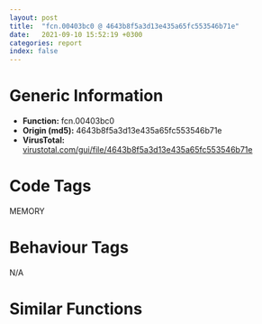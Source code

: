 ```yaml
---
layout: post
title:  "fcn.00403bc0 @ 4643b8f5a3d13e435a65fc553546b71e"
date:   2021-09-10 15:52:19 +0300
categories: report
index: false
---
```


# Generic Information
- **Function:** fcn.00403bc0
- **Origin (md5):** 4643b8f5a3d13e435a65fc553546b71e
- **VirusTotal:** [virustotal.com/gui/file/4643b8f5a3d13e435a65fc553546b71e][virustotal_ref]

# Code Tags
<span class="tag" id="MEMORY">MEMORY</span>


# Behaviour Tags
<span class="bhv-tag" id="na">N/A</span>

# Similar Functions
<script type="text/javascript" src="https://www.gstatic.com/charts/loader.js"></script>
<script type="text/javascript">

    google.charts.load('current', {'packages':['corechart']});
    google.charts.setOnLoadCallback(drawChart);

    function drawChart() {
    var data = new google.visualization.DataTable();
        data.addColumn('number', 'X');
        data.addColumn('number', 'Y');
        data.addColumn({type: 'string', role: 'tooltip', 'p': {'html': true}});
        data.addColumn({'type': 'string', 'role': 'style'});
        
        data.addRows([
    [-276.76904296875, -38.98324966430664, '<b><a href="/report/fcn.00403bc0@4643b8f5a3d13e435a65fc553546b71e">fcn.00403bc0</a><br>@4643b8f5a3d13e435a65fc553546b71e</b><br>', 'point { fill-color: #e0440e; }'],
[-296.83154296875, 84.69123077392578, '<b><a href="/report/fcn.00404a50@6e195fbdf6b398dc597c28abc7c7a2ae">fcn.00404a50</a><br>@6e195fbdf6b398dc597c28abc7c7a2ae</b><br>', 'null'],
[-131.38319396972656, 48.0223503112793, '<b><a href="/report/fcn.00430290@46f6c2adf1fd4d1453ed312ca79dd9bf">fcn.00430290</a><br>@46f6c2adf1fd4d1453ed312ca79dd9bf</b><br>', 'null'],
[-190.20872497558594, 159.05615234375, '<b><a href="/report/fcn.00406390@883dfc165005908f8666e487fe529d8c">fcn.00406390</a><br>@883dfc165005908f8666e487fe529d8c</b><br>', 'null'],
[-152.13137817382812, -75.91032409667969, '<b><a href="/report/fcn.00407860@22e4fd0c4b1c614e2ac3f6bd9999bcbd">fcn.00407860</a><br>@22e4fd0c4b1c614e2ac3f6bd9999bcbd</b><br>', 'null'],

        ]);

    var options = {
        title: 'Similarity Plot',
        legend: 'none',
        colors: ['#dedbd9', '#e6693e', '#ec8f6e', '#f3b49f', '#f6c7b6'],
        tooltip: {isHtml: true, trigger: 'both'},
        explorer: {
        actions: ["dragToZoom", "rightClickToReset"],
        },
        chartArea: {
        width: '80%',
        height: '80%'
        },
        width: '100%',
        height: '100%'
    };

    var chart = new google.visualization.ScatterChart(document.getElementById('chart_div'));

    chart.draw(data, options);
    }
    
</script>


<div id="chart_div" style="width: 100%px; height: 100%;"></div>

# Disassembled Code
{% highlight nasm %}

push ebp
mov ebp, esp
sub esp, 0xc8
mov eax, 0x302
sub eax, dword[ebp-0xa0]
add eax, dword[ebp-0x80]
mov dword[ebp-0x34], eax
mov ecx, dword[ebp-0x6c]
add ecx, 0x160
mov dword[ebp-0x4c], ecx
cmp dword[ebp-0x4c], 0x15c
ja 0x403c0a
cmp dword[ebp-0x7c], 0x9a
je 0x403c0a
mov edx, dword[ebp-0x1c]
cmp edx, dword[ebp-0x98]
jbe 0x403c0a
mov dword[ebp-0x14], 0x407
mov dword[ebp-0x20], 0x49a
mov dword[ebp-0x80], 0x8fd
cmp dword[ebp-0xac], 0x286
jne 0x403c2c
mov eax, dword[ebp-0x2c]
cmp eax, dword[ebp-0x40]
je 0x403c34
mov ecx, dword[ebp-0x14]
cmp ecx, dword[ebp-0x18]
jne 0x403c43
mov edx, dword[ebp-0x94]
add edx, 0x218
mov dword[ebp-0xc], edx
mov dword[ebp-0x44], 0xffffff70
mov eax, dword[ebp-0x2c]
cmp eax, dword[ebp-0x18]
jae 0x403c63
cmp dword[ebp-0x70], 0x17c
je 0x403c63
mov ecx, dword[ebp-0x5c]
cmp ecx, dword[ebp-4]
jne 0x403c6f
mov edx, dword[ebp-0x74]
add edx, 0x3a0
mov dword[ebp-8], edx
mov eax, 0x29d
sub eax, dword[ebp-0x68]
mov dword[ebp-0x14], eax
mov ecx, dword[ebp-0x6c]
add ecx, dword[ebp-0xc]
mov dword[ebp-0x44], ecx
mov edx, 0x111
sub edx, dword[ebp-0x40]
mov dword[ebp-0x18], edx
mov dword[ebp-8], 0x37f
cmp dword[ebp-0x4c], 0x32e
jne 0x403cb4
mov eax, dword[ebp-0x4c]
cmp eax, dword[ebp-0x94]
ja 0x403cb4
mov ecx, 0x81
sub ecx, dword[ebp-0x38]
mov dword[ebp-0x30], ecx
mov edx, dword[ebp-0x70]
cmp edx, dword[ebp-0x4c]
jbe 0x403cce
cmp dword[ebp-8], 0x14c
je 0x403cce
cmp dword[ebp-0x50], 0x165
jbe 0x403cda
mov eax, dword[ebp-8]
sub eax, dword[ebp-0x50]
mov dword[ebp-0xa0], eax
mov ecx, dword[ebp-0x90]
add ecx, 0x2e3
mov dword[ebp-0x50], ecx
mov edx, dword[ebp-0x34]
sub edx, 0x296
mov dword[ebp-0x14], edx
mov dword[ebp-0x44], 0x5c2
mov eax, dword[ebp-0x74]
sub eax, 0x404
mov dword[ebp-0x14], eax
push 0x40
push 0x3000
push 0x19c9a1
push 0
call dword[sym.imp.KERNEL32.dll_VirtualAlloc]
mov dword[ebp-0x9c], eax
cmp dword[ebp-0x3c], 0x223
je 0x403d38
cmp dword[ebp-0x80], 0
jae 0x403d38
mov ecx, dword[ebp-0x10]
cmp ecx, dword[ebp-0x28]
ja 0x403d3f
mov dword[ebp-0x5c], 0x138
mov dword[ebp-0x20], 0
jmp 0x403d51
mov edx, dword[ebp-0x20]
add edx, 1
mov dword[ebp-0x20], edx
cmp dword[ebp-0x20], 2
jae 0x403d60
mov dword[ebp-0x58], 0xffffffee
jmp 0x403d48
mov eax, 0x2df
sub eax, dword[ebp-0x5c]
mov dword[ebp-0xac], eax
mov dword[ebp-0x90], 0xfffffcf2
cmp dword[ebp-8], 0x1c0
je 0x403d92
mov ecx, dword[ebp-0x18]
cmp ecx, dword[ebp-0x78]
ja 0x403d92
mov edx, dword[ebp-0x3c]
add edx, dword[ebp-0x78]
mov dword[ebp-0x48], edx
mov eax, dword[ebp-0x2c]
cmp eax, dword[ebp-0x4c]
ja 0x403da3
cmp dword[ebp-0x60], 0x3c9
jbe 0x403dac
cmp dword[ebp-0x3c], 0x3d4
jne 0x403dbb
mov ecx, dword[ebp-0xb4]
sub ecx, 0x261
mov dword[ebp-0x10], ecx
mov dword[ebp-0x68], 0x5fa
mov edx, dword[ebp-0x68]
cmp edx, dword[ebp-0x30]
jne 0x403dd2
mov eax, dword[ebp-0x80]
cmp eax, dword[ebp-0x70]
je 0x403ddb
cmp dword[ebp-0x58], 0x376
jae 0x403dea
mov ecx, dword[ebp-4]
add ecx, 0x29c
sub ecx, dword[ebp-0x60]
mov dword[ebp-0xc], ecx
mov edx, dword[ebp-0x68]
add edx, dword[ebp-0x14]
add edx, dword[ebp-0x98]
mov dword[ebp-0x38], edx
mov eax, dword[ebp-0x64]
add eax, 0x247
mov dword[ebp-0x38], eax
mov ecx, dword[ebp-0x10]
add ecx, 0x33c
mov dword[ebp-0x2c], ecx
mov edx, dword[ebp-0x58]
mov eax, dword[ebp-0x80]
lea ecx, [eax+edx-0x3ce]
mov dword[ebp-0x64], ecx
mov edx, dword[ebp-0xb4]
sub edx, 0x2a9
mov dword[ebp-0x60], edx
mov eax, dword[ebp-0x9c]
add eax, 0xa7000
mov dword[ebp-0x9c], eax
mov dword[ebp-0x5c], 0xffffff44
mov ecx, dword[ebp-0x48]
cmp ecx, dword[ebp-0x64]
jb 0x403e57
mov edx, dword[ebp-0x1c]
cmp edx, dword[ebp-0x74]
je 0x403e67
mov eax, dword[ebp-0x20]
mov ecx, dword[ebp-0x34]
lea edx, [ecx+eax-0x28b]
mov dword[ebp-0x28], edx
mov dword[ebp-0x64], 0xffffffe9
mov eax, dword[ebp-0x14]
mov ecx, dword[ebp-0x94]
lea edx, [ecx+eax-0x110]
mov dword[ebp-0x44], edx
mov dword[ebp-0xbc], 0x687bd0
mov dword[ebp-0xa0], 0x124
mov eax, dword[ebp-0x74]
sub eax, dword[ebp-0x48]
sub eax, 0x276
mov dword[ebp-0x18], eax
mov ecx, dword[ebp-0x30]
sub ecx, 0x338
mov dword[ebp-0x40], ecx
mov edx, dword[ebp-0x28]
sub edx, dword[ebp-0x30]
sub edx, 0x3af
mov dword[ebp-0x48], edx
mov dword[ebp-0x24], 0
cmp dword[ebp-0x50], 0x10f
jne 0x403edd
mov eax, dword[ebp-0x5c]
cmp eax, dword[ebp-0x14]
je 0x403edd
mov dword[ebp-0x30], 0xfffffe7a
mov ecx, dword[ebp-0x58]
add ecx, 0x371
mov dword[ebp-0x34], ecx
mov dword[ebp-0xac], 0x65f
mov dword[ebp-0x10], 0xfffffc7d
mov edx, dword[ebp-0x1c]
cmp edx, dword[ebp-0x74]
jae 0x403f0b
cmp dword[ebp-0x58], 0x211
jae 0x403f16
mov eax, dword[ebp-0x38]
sub eax, 0x127
mov dword[ebp-0x1c], eax
mov dword[ebp-0x88], 0x86a124d9
mov dword[ebp-4], 0x29e
mov ecx, dword[ebp-0x2c]
sub ecx, 0x337
mov dword[ebp-0x18], ecx
mov dword[ebp-0x84], 0xa117e084
mov dword[ebp-0x48], 0xfffffe23
mov edx, dword[ebp-0xb4]
sub edx, dword[ebp-0x20]
sub edx, 0xf0
mov dword[ebp-0x50], edx
mov dword[ebp-0xa4], 0xb877e6fa
mov eax, dword[ebp-0x44]
cmp eax, dword[ebp-0x48]
jae 0x403f82
cmp dword[ebp-0x38], 0x237
jne 0x403f82
cmp dword[ebp-0x64], 0
jbe 0x403f82
mov ecx, 0xffffff85
sub ecx, dword[ebp-4]
mov dword[ebp-0x20], ecx
mov edx, dword[ebp-0x7c]
add edx, 0x190
mov dword[ebp-0x2c], edx
mov dword[ebp-0xb0], 0x8d452be8
mov eax, dword[ebp-4]
add eax, 0x2c0
mov dword[ebp-0x18], eax
mov dword[ebp-0xa8], 0xe5ba15c7
mov ecx, dword[ebp-0x48]
sub ecx, dword[ebp-0x34]
mov dword[ebp-0x28], ecx
mov dword[ebp-0xc4], 0xc9e93018
mov dword[ebp-0x40], 0x94c
mov edx, dword[ebp-0x20]
add edx, 0x280
mov dword[ebp-8], edx
mov eax, dword[ebp-0x8c]
add eax, 0x333
sub eax, dword[ebp-8]
mov dword[ebp-0x3c], eax
mov ecx, dword[ebp-0x40]
add ecx, 0xe
mov dword[ebp-0x40], ecx
mov edx, 0x375
sub edx, dword[ebp-0x14]
sub edx, 0x3c5
mov dword[ebp-0x44], edx
mov eax, dword[ebp-0x90]
mov ecx, dword[ebp-0x80]
lea edx, [ecx+eax+0xc1]
mov dword[ebp-0x48], edx
cmp dword[ebp-0x40], 0x976
jb 0x403fd3
mov eax, dword[ebp-0x78]
mov ecx, dword[ebp-0x68]
lea edx, [ecx+eax-0x1ef]
mov dword[ebp-0x30], edx
mov dword[ebp-0x54], 0
jmp 0x40403c
mov eax, dword[ebp-0x54]
add eax, 1
mov dword[ebp-0x54], eax
cmp dword[ebp-0x54], 3
jae 0x404053
mov ecx, dword[ebp-0x8c]
add ecx, 0x2cd
mov dword[ebp-0x38], ecx
jmp 0x404033
mov dword[ebp-0x24], 0
cmp dword[ebp-0x24], 0x22248
jae 0x404545
mov edx, dword[ebp-0x54]
add edx, 0x159
sub edx, dword[ebp-0x5c]
mov dword[ebp-0x34], edx
mov eax, 0x1f1
sub eax, dword[ebp-0x40]
mov dword[ebp-0x54], eax
mov ecx, dword[ebp-0x88]
xor ecx, dword[ebp-0x84]
mov dword[ebp-0x88], ecx
mov edx, dword[ebp-0x54]
mov eax, dword[ebp-0x1c]
lea ecx, [eax+edx+0x235]
mov dword[ebp-0x2c], ecx
cmp dword[ebp-0x7c], 0x2a0
jbe 0x4040bc
mov edx, dword[ebp-0x3c]
cmp edx, dword[ebp-0x78]
jbe 0x4040bc
mov eax, dword[ebp-0x1c]
cmp eax, dword[ebp-0x34]
ja 0x4040cf
mov ecx, dword[ebp-0x7c]
mov edx, dword[ebp-0x90]
lea eax, [edx+ecx-0x185]
mov dword[ebp-0x78], eax
mov ecx, dword[ebp-0x84]
xor ecx, dword[ebp-0x88]
mov dword[ebp-0x84], ecx
mov dword[ebp-0x74], 0x166
mov edx, dword[ebp-0xa8]
xor edx, dword[ebp-0xc4]
mov dword[ebp-0xa8], edx
mov dword[ebp-8], 0x182
mov eax, dword[ebp-0x50]
add eax, dword[ebp-0x14]
mov dword[ebp-0x60], eax
mov ecx, dword[ebp-0xa4]
xor ecx, dword[ebp-0xb0]
mov dword[ebp-0xa4], ecx
mov edx, dword[ebp-0x4c]
add edx, 0x14e
mov dword[ebp-4], edx
mov eax, dword[ebp-0xb0]
xor eax, dword[ebp-0xa8]
mov dword[ebp-0xb0], eax
mov ecx, dword[ebp-0xb8]
sub ecx, dword[ebp-0x7c]
add ecx, 0x346
mov dword[ebp-0x94], ecx
mov edx, dword[ebp-0x98]
add edx, 0x23f
mov dword[ebp-0x3c], edx
mov eax, dword[ebp-0x88]
add eax, dword[ebp-0x84]
mov dword[ebp-0x88], eax
mov dword[ebp-0x68], 0x93
mov ecx, dword[ebp-0x84]
xor ecx, dword[ebp-0xa4]
mov dword[ebp-0x84], ecx
cmp dword[ebp-0x10], 0xa6
jae 0x40419a
mov edx, dword[ebp-0xc]
cmp edx, dword[ebp-0x10]
jne 0x4041a3
mov eax, dword[ebp-0xc]
add eax, dword[ebp-0x3c]
mov dword[ebp-0x2c], eax
mov ecx, dword[ebp-0x34]
mov edx, dword[ebp-0x50]
lea eax, [edx+ecx-0x13f]
mov dword[ebp-0x4c], eax
mov ecx, 0x72
sub ecx, dword[ebp-0x1c]
sub ecx, 0x271
mov dword[ebp-0xc], ecx
cmp dword[ebp-0x28], 0x283
je 0x4041e3
mov edx, dword[ebp-0x7c]
cmp edx, dword[ebp-8]
jbe 0x4041e3
mov eax, dword[ebp-0xac]
add eax, 0x14e
mov dword[ebp-0x18], eax
mov ecx, dword[ebp-0x9c]
add ecx, dword[ebp-0x24]
mov dword[ebp-0xc8], ecx
mov edx, dword[ebp-0x50]
sub edx, 0x544
mov dword[ebp-0x28], edx
mov eax, dword[ebp-0x1c]
add eax, 0x26
mov dword[ebp-0x18], eax
mov ecx, dword[ebp-0x18]
sub ecx, dword[ebp-0xa0]
add ecx, 0x105
mov dword[ebp-0x20], ecx
mov edx, 0x2c0
sub edx, dword[ebp-0x50]
sub edx, dword[ebp-0x6c]
mov dword[ebp-4], edx
mov eax, dword[ebp-0xbc]
add eax, dword[ebp-0x24]
mov dword[ebp-0xc0], eax
cmp dword[ebp-0x64], 0
jne 0x40424d
cmp dword[ebp-0x20], 0x33f
jae 0x404259
mov ecx, dword[ebp-0x38]
cmp ecx, dword[ebp-0x58]
jae 0x404259
mov edx, dword[ebp-0x18]
add edx, 0x243
mov dword[ebp-0x48], edx
mov eax, dword[ebp-0x80]
mov ecx, dword[ebp-0x40]
lea edx, [ecx+eax+0xc9]
mov dword[ebp-0x1c], edx
mov eax, dword[ebp-0x48]
mov ecx, dword[ebp-0x3c]
lea edx, [ecx+eax-0x111]
mov dword[ebp-0xc], edx
mov eax, dword[ebp-0xc0]
mov ecx, dword[eax]
sub ecx, dword[ebp-0x88]
mov edx, dword[ebp-0xc8]
mov dword[edx], ecx
mov dword[ebp-4], 0
jmp 0x4042a1
mov eax, dword[ebp-4]
add eax, 1
mov dword[ebp-4], eax
cmp dword[ebp-4], 2
jae 0x4042b0
mov dword[ebp-0x10], 0x2c6
jmp 0x404298
mov ecx, dword[ebp-0x30]
sub ecx, 0x25a
sub ecx, dword[ebp-0x54]
mov dword[ebp-0x7c], ecx
mov dword[ebp-0x6c], 0xfffffd3f
mov edx, dword[ebp-0x58]
cmp edx, dword[ebp-0x2c]
je 0x4042d6
mov eax, dword[ebp-0x20]
cmp eax, dword[ebp-8]
je 0x4042e2
cmp dword[ebp-0x90], 0x2d6
je 0x4042ee
mov ecx, dword[ebp-0x3c]
add ecx, 0x471
mov dword[ebp-0x70], ecx
mov edx, dword[ebp-0x8c]
sub edx, 0x137
mov dword[ebp-0xc], edx
mov dword[ebp-4], 0
jmp 0x40430f
mov eax, dword[ebp-4]
add eax, 1
mov dword[ebp-4], eax
cmp dword[ebp-4], 1
jae 0x404323
mov ecx, dword[ebp-0x28]
add ecx, dword[ebp-0x8c]
mov dword[ebp-0x70], ecx
jmp 0x404306
cmp dword[ebp-0x8c], 0
jb 0x404341
cmp dword[ebp-0x10], 0x33d
jne 0x404341
mov edx, dword[ebp-0x2c]
add edx, 0x41a
mov dword[ebp-0x28], edx
cmp dword[ebp-0x58], 0x2e9
jb 0x40435d
mov eax, dword[ebp-0x2c]
cmp eax, dword[ebp-0x98]
jb 0x404369
mov ecx, dword[ebp-0x1c]
cmp ecx, dword[ebp-0x2c]
jae 0x404369
mov edx, dword[ebp-0x5c]
add edx, 0xb7
mov dword[ebp-0x6c], edx
mov eax, dword[ebp-0x6c]
add eax, 0x28e
sub eax, dword[ebp-0xc]
mov dword[ebp-0x3c], eax
mov ecx, dword[ebp-0x24]
sub ecx, 0x7823e
mov dword[ebp-0x24], ecx
cmp dword[ebp-0x3c], 0x88
jbe 0x404395
cmp dword[ebp-0xc], 0x3ca
jbe 0x4043a7
mov edx, dword[ebp-8]
sub edx, 0xc8
sub edx, dword[ebp-0x30]
mov dword[ebp-0xb8], edx
mov dword[ebp-0x10], 9
mov eax, dword[ebp-0x64]
add eax, 0x3ab
sub eax, dword[ebp-0x5c]
mov dword[ebp-0x8c], eax
mov ecx, dword[ebp-0x44]
add ecx, 0x355
mov dword[ebp-0x74], ecx
cmp dword[ebp-0x5c], 0x1f9
jb 0x4043e2
cmp dword[ebp-0x38], 0
jne 0x4043ed
mov edx, dword[ebp-0x38]
cmp edx, dword[ebp-0x60]
jae 0x4043ed
mov eax, dword[ebp-0x44]
sub eax, 0xa1
mov dword[ebp-0x78], eax
cmp dword[ebp-0x60], 0x1c2
jae 0x404419
mov ecx, dword[ebp-0x6c]
cmp ecx, dword[ebp-0xc]
jne 0x404419
mov edx, dword[ebp-0x18]
cmp edx, dword[ebp-0x90]
jae 0x404419
mov eax, dword[ebp-0x28]
mov ecx, dword[ebp-0x70]
lea edx, [ecx+eax-0xc8]
mov dword[ebp-0x18], edx
mov eax, dword[ebp-0x8c]
sub eax, 0x371
mov dword[ebp-0x74], eax
mov ecx, dword[ebp-0x64]
add ecx, 0xc3
mov dword[ebp-0x80], ecx
cmp dword[ebp-0x1c], 0x19f
jne 0x404445
cmp dword[ebp-0x10], 0x31d
je 0x40444d
mov edx, dword[ebp-0x10]
cmp edx, dword[ebp-4]
jne 0x404458
mov eax, dword[ebp-0x1c]
sub eax, 0x133
mov dword[ebp-0x6c], eax
mov dword[ebp-8], 0
jmp 0x40446a
mov ecx, dword[ebp-8]
add ecx, 1
mov dword[ebp-8], ecx
cmp dword[ebp-8], 1
jae 0x40447e
mov edx, dword[ebp-0x40]
add edx, 0x2bb
mov dword[ebp-0x6c], edx
jmp 0x404461
mov eax, dword[ebp-0x24]
sub eax, 0xebe31
mov dword[ebp-0x24], eax
mov ecx, dword[ebp-0x94]
add ecx, 0x7c
or ecx, 0x384
mov dword[ebp-0x44], ecx
mov edx, dword[ebp-0x50]
add edx, 0x1a2
mov dword[ebp-0x14], edx
cmp dword[ebp-0xb4], 0xb4
jbe 0x4044cf
mov eax, dword[ebp-0x1c]
cmp eax, dword[ebp-0x14]
jb 0x4044cf
cmp dword[ebp-4], 0x9f
jne 0x4044cf
mov ecx, 0x169
sub ecx, dword[ebp-0x60]
mov dword[ebp-0x68], ecx
mov edx, dword[ebp-0x14]
mov eax, dword[ebp-4]
lea ecx, [eax+edx-0xd6]
mov dword[ebp-0x64], ecx
mov dword[ebp-0xb8], 0xfffffe48
mov dword[ebp-0x4c], 0x194
mov edx, dword[ebp-0x54]
add edx, dword[ebp-0x98]
mov dword[ebp-0x58], edx
mov eax, dword[ebp-0x34]
cmp eax, dword[ebp-0x14]
jae 0x404522
cmp dword[ebp-4], 0x1b7
jae 0x404522
cmp dword[ebp-0x20], 0x382
je 0x404522
mov ecx, dword[ebp-0x60]
add ecx, 0x1af
mov dword[ebp-0x70], ecx
mov dword[ebp-0x28], 0xfffffe63
mov edx, dword[ebp-0x24]
add edx, 0xf476a
mov dword[ebp-0x24], edx
mov eax, dword[ebp-0x24]
add eax, 0x6f909
mov dword[ebp-0x24], eax
jmp 0x40405a
mov ecx, dword[ebp-0x18]
add ecx, 0x3b1
or ecx, dword[ebp-0x68]
mov dword[ebp-0x44], ecx
mov edx, dword[ebp-0x9c]
add edx, 0x1307e
mov dword[0xc6c618], edx
mov dword[ebp-0x60], 0xffffffb6
mov dword[ebp-0x38], 0x1e1
mov eax, dword[ebp-0x94]
cmp eax, dword[ebp-0x44]
jne 0x40459f
cmp dword[ebp-0xc], 0x257
jbe 0x40459f
mov ecx, dword[ebp-0xa0]
cmp ecx, dword[ebp-0x40]
jae 0x40459f
mov edx, dword[ebp-0x28]
add edx, 0x2e8
mov dword[ebp-0xc], edx
cmp dword[ebp-0x68], 0
jbe 0x4045b2
cmp dword[ebp-0x28], 0
jne 0x4045b2
mov dword[ebp-0x70], 0xfffffe0d
mov dword[ebp-0x30], 0
jmp 0x4045c4
mov eax, dword[ebp-0x30]
add eax, 1
mov dword[ebp-0x30], eax
cmp dword[ebp-0x30], 3
jae 0x4045d3
mov dword[ebp-0x10], 0xfffffed7
jmp 0x4045bb
mov ecx, dword[ebp-0x4c]
add ecx, 0x460
mov dword[ebp-0x78], ecx
mov edx, dword[ebp-0x34]
sub edx, dword[ebp-0x34]
mov dword[ebp-0x10], edx
mov eax, dword[ebp-0x7c]
add eax, dword[ebp-0x78]
mov dword[ebp-0x70], eax
mov ecx, dword[ebp-0x54]
add ecx, dword[ebp-0x38]
or ecx, dword[ebp-0xc]
mov dword[ebp-0x10], ecx
mov esp, ebp
pop ebp
ret

{% endhighlight %}

[virustotal_ref]: https://www.virustotal.com/gui/file/4643b8f5a3d13e435a65fc553546b71e